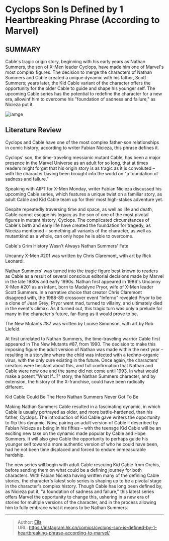 # Cyclops  Son Is Defined by 1 Heartbreaking Phrase (According to Marvel)


## SUMMARY 



  Cable&#39;s tragic origin story, beginning with his early years as Nathan Summers, the son of X-Men leader Cyclops, have made him one of Marvel&#39;s most complex figures.   The decision to merge the characters of Nathan Summers and Cable created a unique dynamic with his father, Scott Summers; years later, the Kid Cable variant of the character offers the opportunity for the older Cable to guide and shape his younger self.   The upcoming Cable series has the potential to redefine the character for a new era, allowinf him to overcome his &#34;foundation of sadness and failure,&#34; as Nicieza put it.  

![iamge](https://static1.srcdn.com/wordpress/wp-content/uploads/2023/12/cyclops-and-his-son-cable.jpg)

## Literature Review

Cyclops and Cable have one of the most complex father-son relationships in comic history; according to writer Fabian Nicieza, this phrase defines it.




Cyclops&#39; son, the time-traveling messianic mutant Cable, has been a major presence in the Marvel Universe as an adult for so long, that at times readers might forget that his origin story is as tragic as it is convoluted – with the character having been brought into the world on &#34;a foundation of sadness and failure.&#34;




Speaking with AIPT for X-Men Monday, writer Fabian Nicieza discussed his upcoming Cable series, which features a unique twist on a familiar story, as adult Cable and Kid Cable team up for their most high-stakes adventure yet.

          

Despite repeatedly traversing time and space, as well as life and death, Cable cannot escape his legacy as the son of one of the most pivotal figures in mutant history, Cyclops. The complicated circumstances of Cable&#39;s birth and early life have created the foundation for tragedy, as Niceiza mentioned – something all variants of the character, as well as mutantkind as a whole, can only hope he is able to overcome.


 Cable&#39;s Grim History Wasn&#39;t Always Nathan Summers&#39; Fate 
         






Uncanny X-Men #201 was written by Chris Claremont, with art by Rick Leonardi.




Nathan Summers&#39; was turned into the tragic figure best known to readers as Cable as a result of several conscious editorial decisions made by Marvel in the late 1980s and early 1990s. Nathan first appeared in 1986&#39;s Uncanny X-Men #201 as an infant, born to Madalyne Pryor, wife of X-Men leader Scott Summers. In a narrative choice that creator Chris Claremont disagreed with, the 1988-89 crossover event &#34;Inferno&#34; revealed Pryor to be a clone of Jean Grey; Pryor went mad, turned to villainy, and ultimately died in the event&#39;s climax. As it turned out, this tragic turn was only a prelude for many in the character&#39;s future, far-flung as it would prove to be.



The New Mutants #87 was written by Louise Simonson, with art by Rob Liefeld.







At first unrelated to Nathan Summers, the time-traveling warrior Cable first appeared in The New Mutants #87, from 1990. The decision to make this imposing figure the adult version of Nathan was made within the next year – resulting in a storyline where the child was infected with a techno-organic virus, with the only cure existing in the future. Once again, the characters&#39; creators were hesitant about this, and full confirmation that Nathan and Cable were now one and the same did not come until 1993. In what would make a potent &#34;What If...?&#34; story, the Nathan Summers character, and by extension, the history of the X-franchise, could have been radically different.



 Kid Cable Could Be The Hero Nathan Summers Never Got To Be 
          

Making Nathan Summers Cable resulted in a fascinating dynamic, in which Cable is usually portrayed as older, and more battle-hardened, than his father, Cyclops. The introduction of Kid Cable gave writers the opportunity to flip this dynamic. Now, pairing an adult version of Cable – described by Fabian Nicieza as being in his fifties – with the teenage Kid Cable will be an exciting new take on the dynamic made popular by Cable and Hope Summers. It will also give Cable the opportunity to perhaps guide his younger self toward a more authentic version of who he could have been, had he not been time displaced and forced to endure immeasurable hardship.




The new series will begin with adult Cable rescuing Kid Cable from Orchis, before sending them on what could be a defining journey for both characters. With Fabian Nicieza having written many of the defining Cable stories, the character&#39;s latest solo series is shaping up to be a pivotal stage in the character&#39;s complex history. Though Cable has long been defined by, as Nicieza put it, &#34;a foundation of sadness and failure,&#34; this latest series offers Marvel the opportunity to change this, ushering in a new era of stories for multiple versions of the character, and in the process allowing him to fully embrace what it means to be Nathan Summers.



---

> Author: [Ella](https://instagram.hk.cn/)  
> URL: https://instagram.hk.cn/comics/cyclops-son-is-defined-by-1-heartbreaking-phrase-according-to-marvel/  

